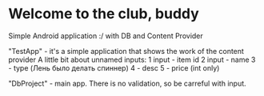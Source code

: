 # Welcome to the club, buddy
Simple Android application :/ with DB and Content Provider

"TestApp" - it's a simple application that shows the work of the content provider
A little bit about unnamed inputs:
1 input - item id
2 input - name
3 - type (Лень было делать спиннер)
4 - desc
5 - price (int only)

"DbProject" - main app. There is no validation, so be carreful with input. 
